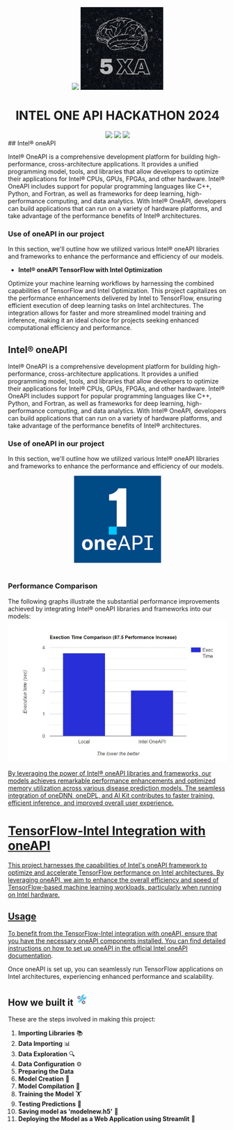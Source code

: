 <div align=center>
<img src="https://www.intel.com/content/dam/develop/public/us/en/images/logos/logo-oneapi-rwd.png" width=300>
<img src="../images/Logomain.png" alt="png" width="190">
<h1>INTEL ONE API HACKATHON 2024</h1> 
<img src="https://img.shields.io/badge/intel-%23121011?style=for-the-badge&color=blue">
<img src="https://img.shields.io/badge/daksh-%23121011?style=for-the-badge&logoColor=%23ffffff&color=%23000000">
<img src="https://img.shields.io/badge/github-%23121011.svg?style=for-the-badge&logo=github&color=black">
</div>
## Intel® oneAPI

Intel® OneAPI is a comprehensive development platform for building high-performance, cross-architecture applications. It provides a unified programming model, tools, and libraries that allow developers to optimize their applications for Intel® CPUs, GPUs, FPGAs, and other hardware. Intel® OneAPI includes support for popular programming languages like C++, Python, and Fortran, as well as frameworks for deep learning, high-performance computing, and data analytics. With Intel® OneAPI, developers can build applications that can run on a variety of hardware platforms, and take advantage of the performance benefits of Intel® architectures.

<!-- Use of oneAPI in our project -->

### Use of oneAPI in our project

In this section, we'll outline how we utilized various Intel® oneAPI libraries and frameworks to enhance the performance and efficiency of our models.

- <b>Intel® oneAPI TensorFlow with Intel Optimization</b>

Optimize your machine learning workflows by harnessing the combined capabilities of TensorFlow and Intel Optimization. This project capitalizes on the performance enhancements delivered by Intel to TensorFlow, ensuring efficient execution of deep learning tasks on Intel architectures. The integration allows for faster and more streamlined model training and inference, making it an ideal choice for projects seeking enhanced computational efficiency and performance.

</b>

<!-- Intel one api -->

## Intel® oneAPI

Intel® OneAPI is a comprehensive development platform for building high-performance, cross-architecture applications. It provides a unified programming model, tools, and libraries that allow developers to optimize their applications for Intel® CPUs, GPUs, FPGAs, and other hardware. Intel® OneAPI includes support for popular programming languages like C++, Python, and Fortran, as well as frameworks for deep learning, high-performance computing, and data analytics. With Intel® OneAPI, developers can build applications that can run on a variety of hardware platforms, and take advantage of the performance benefits of Intel® architectures.

<!-- Use of oneAPI in our project -->

### Use of oneAPI in our project

In this section, we'll outline how we utilized various Intel® oneAPI libraries and frameworks to enhance the performance and efficiency of our models.

<div align="center">
  <img src="images/intel_one_api_logo.png" alt="Your Project Logo" width="200">
  <br><br>
</div>

### Performance Comparison

The following graphs illustrate the substantial performance improvements achieved by integrating Intel® oneAPI libraries and frameworks into our models:
<a href="https://github.com/Hackathon-5XA/cold-Recog.git">
<img src="images/intel_graph.jpeg" >

By leveraging the power of Intel® oneAPI libraries and frameworks, our models achieves remarkable performance enhancements and optimized memory utilization across various disease prediction models. The seamless integration of oneDNN, oneDPL, and AI Kit contributes to faster training, efficient inference, and improved overall user experience.

# TensorFlow-Intel Integration with oneAPI

This project harnesses the capabilities of Intel's oneAPI framework to optimize and accelerate TensorFlow performance on Intel architectures. By leveraging oneAPI, we aim to enhance the overall efficiency and speed of TensorFlow-based machine learning workloads, particularly when running on Intel hardware.
## Usage

To benefit from the TensorFlow-Intel integration with oneAPI, ensure that you have the necessary oneAPI components installed. You can find detailed instructions on how to set up oneAPI in the [official Intel oneAPI documentation](https://www.intel.com/content/www/us/en/docs/oneapi/oneapi-installation-guide/index.html).

Once oneAPI is set up, you can seamlessly run TensorFlow applications on Intel architectures, experiencing enhanced performance and scalability.

## How we built it <img src="images/built.png" alt="png" width="30">

These are the steps involved in making this project:

1. **Importing Libraries** 📚
2. **Data Importing** 📊
3. **Data Exploration** 🔍
4. **Data Configuration** ⚙️
5. **Preparing the Data**
6. **Model Creation** 🧠
7. **Model Compilation** 🚀
8. **Training the Model** 🏋️
9. **Testing Predictions** 🧪
10. **Saving model as 'modelnew.h5'** 💾
11. **Deploying the Model as a Web Application using Streamlit** 🚀

